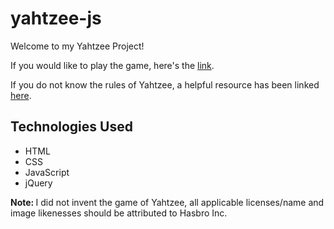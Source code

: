 # yahtzee-js
Welcome to my Yahtzee Project! 

If you would like to play the game, here's the <a href="https://d-meff.github.io/yahtzee-js/">link</a>.

If you do not know the rules of Yahtzee, a helpful resource has been linked <a href="https://gamerules.com/rules/yahtzee-dice-game/">here</a>.

<h2><strong>Technologies Used</strong></h2>
<ul>
  <li>HTML</li>
  <li>CSS</li>
  <li>JavaScript</li>
  <li>jQuery</li>
 </ul>

<strong> Note: </strong>
I did not invent the game of Yahtzee, all applicable licenses/name and image likenesses should be attributed to Hasbro Inc.
